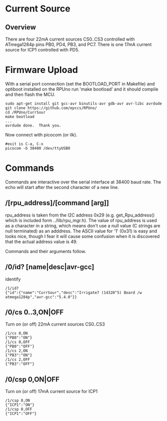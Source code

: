 # Current Source

## Overview

There are four 22mA current sources CS0..CS3 controlled with ATmega1284p pins PB0, PD4, PB3, and PC7. There is one 17mA current source for ICP1 controlled with PD5.


# Firmware Upload

With a serial port connection (set the BOOTLOAD_PORT in Makefile) and optiboot installed on the RPUno run 'make bootload' and it should compile and then flash the MCU.

``` 
sudo apt-get install git gcc-avr binutils-avr gdb-avr avr-libc avrdude
git clone https://github.com/epccs/RPUno/
cd /RPUno/CurrSour
make bootload
...
avrdude done.  Thank you.
``` 

Now connect with picocom (or ilk).


``` 
#exit is C-a, C-x
picocom -b 38400 /dev/ttyUSB0
``` 


# Commands

Commands are interactive over the serial interface at 38400 baud rate. The echo will start after the second character of a new line. 


## /\[rpu_address\]/\[command \[arg\]\]

rpu_address is taken from the I2C address 0x29 (e.g. get_Rpu_address() which is included form ../lib/rpu_mgr.h). The value of rpu_address is used as a character in a string, which means don't use a null value (C strings are null terminated) as an adddress. The ASCII value for '1' (0x31) is easy and looks nice, though I fear it will cause some confusion when it is discovered that the actual address value is 49.

Commands and their arguments follow.


## /0/id? \[name|desc|avr-gcc\]

identify 

``` 
/1/id?
{"id":{"name":"CurrSour","desc":"Irrigate7 (14320^5) Board /w atmega1284p","avr-gcc":"5.4.0"}}
```

##  /0/cs 0..3,ON|OFF

Turn on (or off) 22mA current sources CS0..CS3

``` 
/1/cs 0,ON
{"PB0":"ON"}
/1/cs 0,OFF
{"PB0":"OFF"}
/1/cs 2,ON
{"PB3":"ON"}
/1/cs 2,OFF
{"PB3":"OFF"}
```


##  /0/csp 0,ON|OFF

Turn on (or off) 17mA current source for ICP1

``` 
/1/csp 0,ON
{"ICP1":"ON"}
/1/csp 0,OFF
{"ICP1":"OFF"}
```


